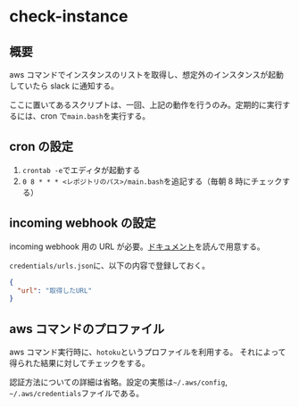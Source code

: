 # check-instance

## 概要

aws コマンドでインスタンスのリストを取得し、想定外のインスタンスが起動していたら slack に通知する。

ここに置いてあるスクリプトは、一回、上記の動作を行うのみ。定期的に実行するには、cron で`main.bash`を実行する。

## cron の設定

1. `crontab -e`でエディタが起動する
1. `0 8 * * * <レポジトリのパス>/main.bash`を追記する（毎朝 8 時にチェックする）

## incoming webhook の設定

incoming webhook 用の URL が必要。[ドキュメント](https://api.slack.com/messaging/webhooks#getting-started)を読んで用意する。

`credentials/urls.json`に、以下の内容で登録しておく。

```json
{
  "url": "取得したURL"
}
```

## aws コマンドのプロファイル

aws コマンド実行時に、`hotoku`というプロファイルを利用する。
それによって得られた結果に対してチェックをする。

認証方法についての詳細は省略。設定の実態は`~/.aws/config`, `~/.aws/credentials`ファイルである。
